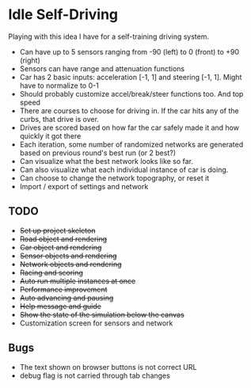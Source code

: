 # Idle Self-Driving

Playing with this idea I have for a self-training driving system.

- Can have up to 5 sensors ranging from -90 (left) to 0 (front) to +90 (right)
- Sensors can have range and attenuation functions
- Car has 2 basic inputs: acceleration [-1, 1] and steering [-1, 1]. Might have to normalize to 0-1
- Should probably customize accel/break/steer functions too. And top speed
- There are courses to choose for driving in. If the car hits any of the curbs, that drive is over.
- Drives are scored based on how far the car safely made it and how quickly it got there
- Each iteration, some number of randomized networks are generated based on previous round's best run (or 2 best?)
- Can visualize what the best network looks like so far.
- Can also visualize what each individual instance of car is doing.
- Can choose to change the network topography, or reset it
- Import / export of settings and network

## TODO

- ~~Set up project skeleton~~
- ~~Road object and rendering~~
- ~~Car object and rendering~~
- ~~Sensor objects and rendering~~
- ~~Network objects and rendering~~
- ~~Racing and scoring~~
- ~~Auto run multiple instances at once~~
- ~~Performance improvement~~
- ~~Auto advancing and pausing~~
- ~~Help message and guide~~
- ~~Show the state of the simulation below the canvas~~
- Customization screen for sensors and network

## Bugs

- The text shown on browser buttons is not correct URL
- debug flag is not carried through tab changes
